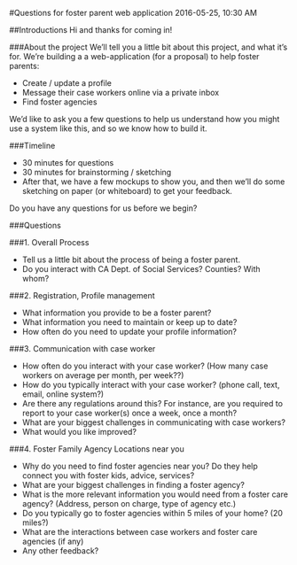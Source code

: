 #Questions for foster parent web application
2016-05-25, 10:30 AM

##Introductions
Hi and thanks for coming in!

###About the project
We’ll tell you a little bit about this project, and what it’s for.
We’re building a a web-application (for a proposal) to help foster parents:

- Create / update a profile 
- Message their case workers online via a private inbox
- Find foster agencies

We’d like to ask you a few questions to help us understand how you might use a system like this, and so we know how to build it.

###Timeline
- 30 minutes for questions
- 30 minutes for brainstorming / sketching
- After that, we have a few mockups to show you, and then we’ll do some sketching on paper (or whiteboard) to get your feedback.

Do you have any questions for us before we begin?

###Questions

###1.	Overall Process
- Tell us a little bit about the process of being a foster parent. 
- Do you interact with CA Dept. of Social Services? Counties? With whom?

###2.	Registration, Profile management
- What information you provide to be a foster parent? 
- What information you need to maintain or keep up to date? 
- How often do you need to update your profile information?

###3.	Communication with case worker
- How often do you interact with your case worker? (How many case workers on average per month, per week??)
- How do you typically interact with your case worker? (phone call, text, email, online system?) 
- Are there any regulations around this? For instance, are you required to report to your case worker(s) once a week, once a month?
- What are your biggest challenges in communicating with case workers? 
- What would you like improved?

###4.	Foster Family Agency Locations near you
- Why do you need to find foster agencies near you? Do they help connect you with foster kids, advice, services?
- What are your biggest challenges in finding a foster agency?
- What is the more relevant information you would need from a foster care agency? (Address, person on charge, type of agency etc.)
- Do you typically go to foster agencies within 5 miles of your home? (20 miles?)
- What are the interactions between case workers and foster care agencies (if any)
- Any other feedback?
